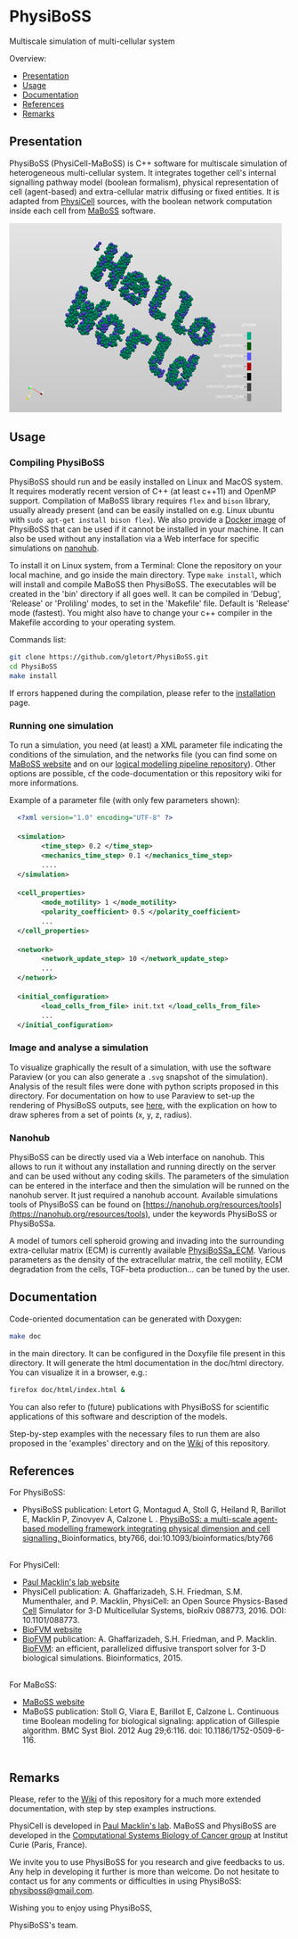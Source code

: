# PhysiBoSS   
Multiscale simulation of multi-cellular system
 
Overview:

 * [Presentation](#presentation)
 * [Usage](#usage)
 * [Documentation](#documentation)
 * [References](#references)
 * [Remarks](#remarks)

## Presentation 
PhysiBoSS (PhysiCell-MaBoSS) is C++ software for multiscale simulation of heterogeneous multi-cellular system. It integrates together cell's internal signalling pathway model (boolean formalism), physical representation of cell (agent-based) and extra-cellular matrix diffusing or fixed entities. 
It is adapted from [PhysiCell](http://physicell.mathcancer.org) sources, with the boolean network computation inside each cell from [MaBoSS](http://maboss.curie.fr) software. 
  
![Hello world image](./doc/imgs/hello.png?raw=true "PhysiBoSS simulation example") 
 
 

## Usage
### Compiling PhysiBoSS
PhysiBoSS should run and be easily installed on Linux and MacOS system. 
It requires moderatly recent version of C++ (at least c++11) and OpenMP support. Compilation of MaBoSS library requires `flex` and `bison` library, usually already present (and can be easily installed on e.g. Linux ubuntu with `sudo apt-get install bison flex`). We also provide a [Docker image](https://github.com/gletort/PhysiBoSS/tree/master/Docker) of PhysiBoSS that can be used if it cannot be installed in your machine. It can also be used without any installation via a Web interface for specific simulations on [nanohub](#nanohub).

To install it on Linux system, from a Terminal:
Clone the repository on your local machine, and go inside the main directory. Type `make install`, which will install and compile MaBoSS then PhysiBoSS. The executables will be created in the 'bin' directory if all goes well. 
It can be compiled in 'Debug', 'Release' or 'Proliling' modes, to set in the 'Makefile' file. Default is 'Release' mode (fastest).
You might also have to change your c++ compiler in the Makefile according to your operating system.

Commands list:
~~~bash
git clone https://github.com/gletort/PhysiBoSS.git
cd PhysiBoSS
make install
~~~

If errors happened during the compilation, please refer to the [installation](https://github.com/gletort/PhysiBoSS/wiki/Installation) page.

### Running one simulation
To run a simulation, you need (at least) a XML parameter file indicating the conditions of the simulation, and the networks file (you can find some on [MaBoSS website](http://maboss.curie.fr) and on our <a href="https://github.com/ArnauMontagud/Logical_modelling_pipeline">logical modelling pipeline repository</a>). 
Other options are possible, cf the code-documentation or this repository wiki for more informations.  
 
Example of a parameter file (with only few parameters shown):
~~~xml
  <?xml version="1.0" encoding="UTF-8" ?>
 
  <simulation>
 		<time_step> 0.2 </time_step>
 		<mechanics_time_step> 0.1 </mechanics_time_step>
 		....
  </simulation>
 
  <cell_properties>
 		<mode_motility> 1 </mode_motility>
 		<polarity_coefficient> 0.5 </polarity_coefficient>
 		...
  </cell_properties>
 
  <network>
 		<network_update_step> 10 </network_update_step>
 		...
  </network>
 
  <initial_configuration>
 		<load_cells_from_file> init.txt </load_cells_from_file>
 		...
  </initial_configuration>
~~~ 

### Image and analyse a simulation
To visualize graphically the result of a simulation, with use the software Paraview (or you can also generate a `.svg` snapshot of the simulation). Analysis of the result files were done with python scripts proposed in this directory. For documentation on how to use Paraview to set-up the rendering of PhysiBoSS outputs, see [here](https://github.com/gletort/PhysiBoSS/wiki/Paraviewing), with the explication on how to draw spheres from a set of points (x, y, z, radius).

### Nanohub
PhysiBoSS can be directly used via a Web interface on nanohub. This allows to run it without any installation and running directly on the server and can be used without any coding skills. The parameters of the simulation can be entered in the interface and then the simulation will be runned on the nanohub server. It just required a nanohub account.
Available simulations tools of PhysiBoSS can be found on [https://nanohub.org/resources/tools](https://nanohub.org/resources/tools), under the keywords PhysiBoSS or PhysiBoSSa.

A model of tumors cell spheroid growing and invading into the surrounding extra-cellular matrix (ECM) is currently available [PhysiBoSSa_ECM](https://proxy.nanohub.org/weber/1663662/howueVcBQ44wNqfD/12/apps/project_repo_ecm_simul.ipynb?). Various parameters as the density of the extracellular matrix, the cell motility, ECM degradation from the cells, TGF-beta production... can be tuned by the user.


## Documentation 
Code-oriented documentation can be generated with Doxygen:
~~~bash
make doc
~~~  
in the main directory. 
It can be configured in the Doxyfile file present in this directory.
It will generate the html documentation in the doc/html directory. 
You can visualize it in a browser, e.g.:
~~~bash
firefox doc/html/index.html &
~~~

You can also refer to (future) publications with PhysiBoSS for scientific applications of this software and description of the models.

Step-by-step examples with the necessary files to run them are also proposed in the 'examples' directory and on the [Wiki](https://github.com/gletort/PhysiBoSS/wiki) of this repository.


## References
<p> For PhysiBoSS: </p>
<ul>
<li>PhysiBoSS publication: Letort G, Montagud A, Stoll G, Heiland R, Barillot E, Macklin P, Zinovyev A, Calzone L . <a href="https://academic.oup.com/bioinformatics/advance-article/doi/10.1093/bioinformatics/bty766/5087713"> PhysiBoSS: a multi-scale agent-based modelling framework integrating physical dimension and cell signalling. </a> Bioinformatics, bty766, doi:10.1093/bioinformatics/bty766
</li><br/>
 </ul>

For PhysiCell: <ul>
<li><a href="http://physicell.mathcancer.org">Paul Macklin's lab website </a> </li>
<li>PhysiCell publication: A. Ghaffarizadeh, S.H. Friedman, S.M. Mumenthaler, and P. Macklin, PhysiCell: an Open Source Physics-Based <a class="el" href="class_cell.html" title="Dynamic (alive) cell (move, interact, divide, die...) ">Cell</a> Simulator for 3-D Multicellular Systems, bioRxiv 088773, 2016. DOI: 10.1101/088773. </li>
<li><a href="http://biofvm.mathcancer.org">BioFVM website </a> </li>
<li><a class="el" href="namespace_bio_f_v_m.html">BioFVM</a> publication: A. Ghaffarizadeh, S.H. Friedman, and P. Macklin. <a class="el" href="namespace_bio_f_v_m.html">BioFVM</a>: an efficient, parallelized diffusive transport solver for 3-D biological simulations. Bioinformatics, 2015. </li>
 <br/>
 </ul>
 
 For MaBoSS:<ul> 
 <li><a href="http://maboss.curie.fr">MaBoSS website </a> </li>
<li>MaBoSS publication: Stoll G, Viara E, Barillot E, Calzone L. Continuous time Boolean modeling for biological signaling: application of Gillespie algorithm. BMC Syst Biol. 2012 Aug 29;6:116. doi: 10.1186/1752-0509-6-116. </li>
 <br/>
 </ul>

## Remarks

Please, refer to the [Wiki](https://github.com/gletort/PhysiBoSS/wiki) of this repository for a much more extended documentation, with step by step examples instructions. 
 
PhysiCell is developed in [Paul Macklin's lab](http://mathcancer.org). 
MaBoSS and PhysiBoSS are developed in the [Computational Systems Biology of Cancer group](http://sysbio.curie.fr) at Institut Curie (Paris, France). 

We invite you to use PhysiBoSS for you research and give feedbacks to us. Any help in developing it further is more than welcome.
Do not hesitate to contact us for any comments or difficulties in using PhysiBoSS: physiboss@gmail.com.


Wishing you to enjoy using PhysiBoSS, 

PhysiBoSS's team. 
